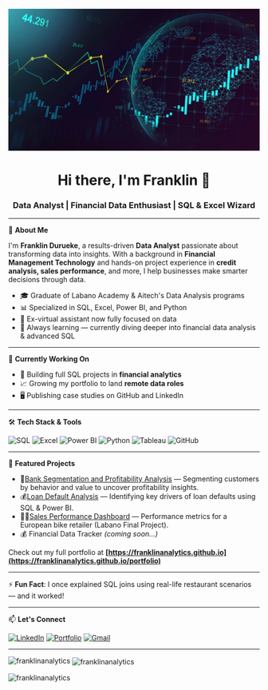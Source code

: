 ![](https://github.com/franklinanalytics/franklinanalytics/blob/main/img.webp)
<h1 align="center">Hi there, I'm Franklin 👋</h1>
<h3 align="center">Data Analyst | Financial Data Enthusiast | SQL & Excel Wizard</h3>

---

🚀 **About Me**

I'm **Franklin Durueke**, a results-driven **Data Analyst** passionate about transforming data into insights. With a background in **Financial Management Technology** and hands-on project experience in **credit analysis, sales performance**, and more, I help businesses make smarter decisions through data.

- 🎓 Graduate of Labano Academy & Aitech's Data Analysis programs
- 📊 Specialized in SQL, Excel, Power BI, and Python
- 💼 Ex-virtual assistant now fully focused on data
- 🧠 Always learning — currently diving deeper into financial data analysis & advanced SQL

---

🔭 **Currently Working On**

- 📁 Building full SQL projects in **financial analytics**
- 📈 Growing my portfolio to land **remote data roles**
- 🖥️ Publishing case studies on GitHub and LinkedIn

---

🛠 **Tech Stack & Tools**

![SQL](https://img.shields.io/badge/-SQL-informational?style=flat&logo=postgresql&logoColor=white&color=blue)
![Excel](https://img.shields.io/badge/-Excel-217346?style=flat&logo=microsoft-excel&logoColor=white)
![Power BI](https://img.shields.io/badge/-PowerBI-F2C811?style=flat&logo=powerbi&logoColor=black)
![Python](https://img.shields.io/badge/-Python-3776AB?style=flat&logo=python&logoColor=white)
![Tableau](https://img.shields.io/badge/-Tableau-E97627?style=flat&logo=tableau&logoColor=white)
![GitHub](https://img.shields.io/badge/-GitHub-181717?style=flat&logo=github&logoColor=white)

---

📌 **Featured Projects**

- 🏦[Bank Segmentation and Profitability Analysis](https://github.com/franklinanalytics/Bank-Segmentation-Analysis) — Segmenting customers by behavior and value to uncover profitability insights.
- 💰[Loan Default Analysis](https://github.com/franklinanalytics/bank-loan-default-analysis) — Identifying key drivers of loan defaults using SQL & Power BI.
- 🚴‍♂️[Sales Performance Dashboard](https://github.com/franklinanalytics/Sales-Performance-Analysis) — Performance metrics for a European bike retailer (Labano Final Project).
- 💰 Financial Data Tracker *(coming soon…)*

Check out my full portfolio at **[https://franklinanalytics.github.io](https://franklinanalytics.github.io/portfolio)**

---

⚡ **Fun Fact**: I once explained SQL joins using real-life restaurant scenarios — and it worked!

---

📫 **Let's Connect**

[![LinkedIn](https://img.shields.io/badge/-LinkedIn-blue?style=flat&logo=linkedin&logoColor=white)](https://www.linkedin.com/in/durueke-franklin)
[![Portfolio](https://img.shields.io/badge/-Portfolio-black?style=flat&logo=github&logoColor=white)](https://franklinanalytics.github.io)
[![Gmail](https://img.shields.io/badge/-Email-D14836?style=flat&logo=gmail&logoColor=white)](mailto:duruekefranklin@gmail.com)

---
<p><img align="left" src="https://github-readme-stats.vercel.app/api/top-langs?username=franklinanalytics&show_icons=true&locale=en&layout=compact" alt="franklinanalytics" /></p>

<p>&nbsp;<img align="center" src="https://github-readme-stats.vercel.app/api?username=franklinanalytics&show_icons=true&locale=en" alt="franklinanalytics" /></p>

<p><img align="center" src="https://github-readme-streak-stats.herokuapp.com/?user=franklinanalytics&" alt="franklinanalytics" /></p>
